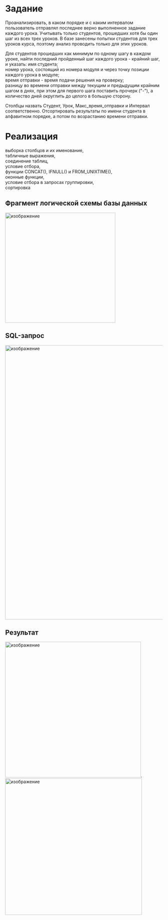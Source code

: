 # Задание

Проанализировать, в каком порядке и с каким интервалом пользователь отправлял последнее верно выполненное задание каждого урока. Учитывать только студентов, прошедших хотя бы один шаг из всех трех уроков. В базе занесены попытки студентов  для трех уроков курса, поэтому анализ проводить только для этих уроков.

Для студентов прошедших как минимум по одному шагу в каждом уроке, найти последний пройденный шаг каждого урока - крайний шаг, и указать:
имя студента;  
номер урока, состоящий из номера модуля и через точку позиции каждого урока в модуле;  
время отправки  - время подачи решения на проверку;  
разницу во времени отправки между текущим и предыдущим крайним шагом в днях, при этом для первого шага поставить прочерк ("-"), а количество дней округлить до целого в большую сторону.

Столбцы назвать  Студент, Урок,  Макс_время_отправки и Интервал  соответственно. Отсортировать результаты по имени студента в алфавитном порядке, а потом по возрастанию времени отправки.

# Реализация
выборка столбцов и их именование,  
табличные выражения,   
соединение таблиц,   
условие отбора,   
функции CONCAT(), IFNULL() и FROM_UNIXTIME(),   
оконные функции,   
условие отбора в запросах группировки,   
сортировка

## Фрагмент логической схемы базы данных
<img width="352" alt="изображение" src="https://github.com/NickKulibaba/Interactive_simulator_SQL/assets/115520387/96cc464e-8825-44cb-926e-056748c533cd">

## SQL-запрос
<img width="878" alt="изображение" src="https://github.com/NickKulibaba/Interactive_simulator_SQL/assets/115520387/a1d53928-f4f7-4f51-8f5b-67ec47e54e4f">

## Результат
<img width="434" alt="изображение" src="https://github.com/NickKulibaba/Interactive_simulator_SQL/assets/115520387/bacce6de-aaf4-4447-a90b-46f5535c9e50">.  
<img width="437" alt="изображение" src="https://github.com/NickKulibaba/Interactive_simulator_SQL/assets/115520387/b5580a0f-4aa5-4667-a9f6-2d398f0741d7">


